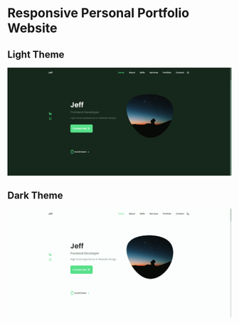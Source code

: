 # Responsive Personal Portfolio Website

## Light Theme
![Light Theme](./assets/img/2.png)

## Dark Theme
![Dark Theme](./assets/img/1.png)
